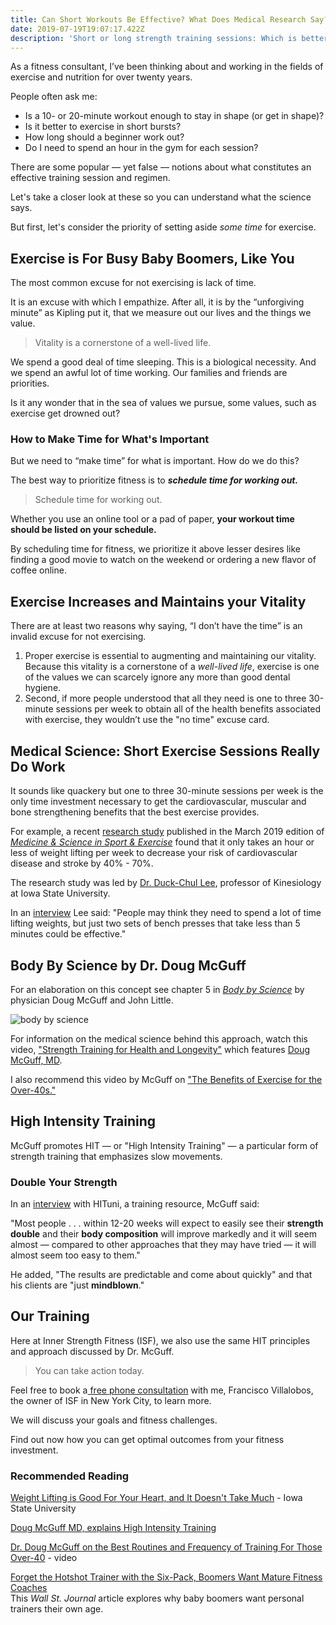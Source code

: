 ```yaml
---
title: Can Short Workouts Be Effective? What Does Medical Research Say?
date: 2019-07-19T19:07:17.422Z
description: 'Short or long strength training sessions: Which is better?'
---
```

As a fitness consultant, I’ve been thinking about and working in the fields of exercise and nutrition for over twenty years. 

People often ask me: 

* Is a 10- or 20-minute workout enough to stay in shape (or get in shape)?
* Is it better to exercise in short bursts? 
* How long should a beginner work out?
* Do I need to spend an hour in the gym for each session?

There are some popular — yet false — notions about what constitutes an effective training session and regimen. 

Let's take a closer look at these so you can understand what the science says. 

But first, let's consider the priority of setting aside _some time_ for exercise.

## Exercise is For Busy Baby Boomers, Like You

The most common excuse for not exercising is lack of time. 

It is an excuse with which I empathize. After all, it is by the “unforgiving minute” as Kipling put it, that we measure out our lives and the things we value. 

> Vitality is a cornerstone of a well-lived life.

We spend a good deal of time sleeping. This is a biological necessity. And we spend an awful lot of time working. Our families and friends are priorities.

Is it any wonder that in the sea of values we pursue, some values, such as exercise get drowned out?

### How to Make Time for What's Important

But we need to “make time” for what is important. How do we do this? 

The best way to prioritize fitness is to _**schedule time for working out.**_

> Schedule time for working out.

Whether you use an online tool or a pad of paper, **your workout time should be listed on your schedule.** 

By scheduling time for fitness, we prioritize it above lesser desires like finding a good movie to watch on the weekend or ordering a new flavor of coffee online.

## Exercise Increases and Maintains your Vitality

There are at least two reasons why saying, “I don’t have the time” is an invalid excuse for not exercising. 

1. Proper exercise is essential to augmenting and maintaining our vitality. Because this vitality is a cornerstone of a _well-lived life_, exercise is one of the values we can scarcely ignore any more than good dental hygiene.
2. Second, if more people understood that all they need is one to three 30-minute sessions per week to obtain all of the health benefits associated with exercise, they wouldn’t use the "no time" excuse card. 

## Medical Science: Short Exercise Sessions Really Do Work

It sounds like quackery but one to three 30-minute sessions per week is the only time investment necessary to get the cardiovascular, muscular and bone strengthening benefits that the best exercise provides. 

For example, a recent [research study](/post/weight-training-benefits/) published in the March 2019 edition of <a href="https://journals.lww.com/acsm-msse/Citation/2019/03000/Associations_of_Resistance_Exercise_with.14.aspx" target="blank"><em>Medicine & Science in Sport & Exercise</em></a> found that it only takes an hour or less of weight lifting per week to decrease your risk of cardiovascular disease and stroke by 40% - 70%.

The research study was led by <a href="https://www.kin.hs.iastate.edu/directory/profile.php?u=dclee&embedded=true" target="blank">Dr. Duck-Chul Lee</a>, professor of Kinesiology  at Iowa State University. 

In an <a href="https://www.aau.edu/research-scholarship/featured-research-topics/weightlifting-good-your-heart-and-it-doesnt-take-much" target="blank">interview</a> Lee said: "People may think they need to spend a lot of time lifting weights, but just two sets of bench presses that take less than 5 minutes could be effective." 

## Body By Science by Dr. Doug McGuff

For an elaboration on this concept see chapter 5 in <a href="https://www.amazon.com/Body-Science-Research-Program-Results-ebook/dp/B001NLL38S/" target="blank"><em>Body by Science</em></a> by physician Doug McGuff and John Little. 

![body by science](/img/body-by-science.png "body by science")

For information on the medical science behind this approach, watch this video, <a href="https://www.youtube.com/watch?time_continue=12&v=jeFdYy815pQ" target="blank">"Strength Training for Health and Longevity"</a> which features <a href="http://www.drmcguff.com/" target="blank">Doug McGuff, MD</a>.

I also recommend this video by McGuff on <a href="https://www.youtube.com/watch?v=-tn77ntM5sc" target="blank">"The Benefits of Exercise for the Over-40s."</a>

## High Intensity Training

McGuff promotes HIT — or "High Intensity Training" — a particular form of strength training that emphasizes slow movements. 

### Double Your Strength

In an <a href="https://www.hituni.com/interviews/doug-mc-guff/#.XTSxrJNKi9Y" target="blank">interview</a> with HITuni, a training resource, McGuff said: 

"Most people . . . within 12-20 weeks will expect to easily see their **strength double** and their **body composition** will improve markedly and it will seem almost — compared to other approaches that they may have tried — it will almost seem too easy to them."

He added, "The results are predictable and come about quickly" and that his clients are "just **mindblown**."

## Our Training

Here at Inner Strength Fitness (ISF), we also use the same HIT principles and approach discussed by Dr. McGuff. 

> You can take action today.

Feel free to book a[ free phone consultation](https://calendly.com/isfny/15min?back=1) with me, Francisco Villalobos, the owner of ISF in New York City, to learn more.

We will discuss your goals and fitness challenges. 

Find out now how you can get optimal outcomes from your fitness investment.

### Recommended Reading

<a href="https://www.aau.edu/research-scholarship/featured-research-topics/weightlifting-good-your-heart-and-it-doesnt-take-much" target="blank">Weight Lifting is Good For Your Heart, and It Doesn't Take Much</a> - Iowa State University

<a href="https://www.hituni.com/interviews/doug-mc-guff/#.XTSxrJNKi9Y" target="blank">Doug McGuff MD, explains High Intensity Training</a>

<a href="https://www.youtube.com/watch?v=DYnx49pTqhc" target="blank">Dr. Doug McGuff on the Best Routines and Frequency of Training For Those Over-40</a> - video

<a href="https://www.wsj.com/articles/forget-the-hotshot-trainer-with-the-six-pack-boomers-want-mature-fitness-coaches-11554557400" target="blank">Forget the Hotshot Trainer with the Six-Pack, Boomers Want Mature Fitness Coaches</a> <br/>
This <em>Wall St. Journal</em> article explores why baby boomers want personal trainers their own age.
